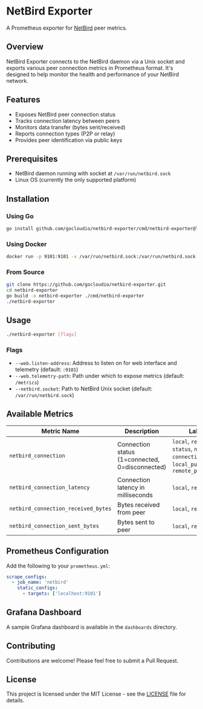 # NetBird Exporter

A Prometheus exporter for [NetBird](https://netbird.io/) peer metrics.

## Overview

NetBird Exporter connects to the NetBird daemon via a Unix socket and exports various peer connection metrics in Prometheus format. It's designed to help monitor the health and performance of your NetBird network.

## Features

- Exposes NetBird peer connection status
- Tracks connection latency between peers
- Monitors data transfer (bytes sent/received)
- Reports connection types (P2P or relay)
- Provides peer identification via public keys

## Prerequisites

- NetBird daemon running with socket at `/var/run/netbird.sock`
- Linux OS (currently the only supported platform)

## Installation

### Using Go

```bash
go install github.com/gocloudio/netbird-exporter/cmd/netbird-exporter@latest
```

### Using Docker

```bash
docker run -p 9101:9101 -v /var/run/netbird.sock:/var/run/netbird.sock gocloudio/netbird-exporter
```

### From Source

```bash
git clone https://github.com/gocloudio/netbird-exporter.git
cd netbird-exporter
go build -o netbird-exporter ./cmd/netbird-exporter
./netbird-exporter
```

## Usage

```bash
./netbird-exporter [flags]
```

### Flags

- `--web.listen-address`: Address to listen on for web interface and telemetry (default: `:9101`)
- `--web.telemetry-path`: Path under which to expose metrics (default: `/metrics`)
- `--netbird.socket`: Path to NetBird Unix socket (default: `/var/run/netbird.sock`)

## Available Metrics

| Metric Name | Description | Labels |
|-------------|-------------|--------|
| `netbird_connection` | Connection status (1=connected, 0=disconnected) | `local`, `remote`, `status`, `name`, `connection_type`, `local_public_key`, `remote_public_key` |
| `netbird_connection_latency` | Connection latency in milliseconds | `local`, `remote` |
| `netbird_connection_received_bytes` | Bytes received from peer | `local`, `remote` |
| `netbird_connection_sent_bytes` | Bytes sent to peer | `local`, `remote` |

## Prometheus Configuration

Add the following to your `prometheus.yml`:

```yaml
scrape_configs:
  - job_name: 'netbird'
    static_configs:
      - targets: ['localhost:9101']
```

## Grafana Dashboard

A sample Grafana dashboard is available in the `dashboards` directory.

## Contributing

Contributions are welcome! Please feel free to submit a Pull Request.

## License

This project is licensed under the MIT License - see the [LICENSE](LICENSE) file for details. 